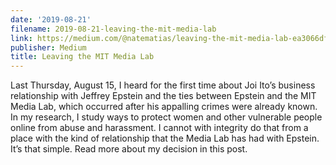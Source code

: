 ```yaml
---
date: '2019-08-21'
filename: 2019-08-21-leaving-the-mit-media-lab
link: https://medium.com/@natematias/leaving-the-mit-media-lab-ea3066dfeb21?source=rss-61f90df70e11------2
publisher: Medium
title: Leaving the MIT Media Lab
---
```


Last Thursday, August 15, I heard for the first time about Joi Ito’s business relationship with Jeffrey Epstein and the ties between Epstein and the MIT Media Lab, which occurred after his appalling crimes were already known. In my research, I study ways to protect women and other vulnerable people online from abuse and harassment. I cannot with integrity do that from a place with the kind of relationship that the Media Lab has had with Epstein. It’s that simple. Read more about my decision in this post.
